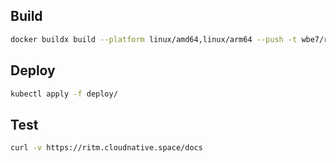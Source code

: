 ## Build

```bash
docker buildx build --platform linux/amd64,linux/arm64 --push -t wbe7/ritm:v1.0 .
```

## Deploy

```bash
kubectl apply -f deploy/
```

## Test

```bash
curl -v https://ritm.cloudnative.space/docs
```